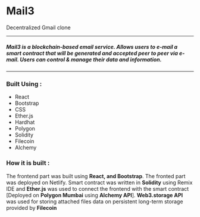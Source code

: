 # Mail3
Decentralized Gmail clone

<hr/>
 <h5> Mail3 is a blockchain-based email service. Allows users to e-mail a smart contract that will be generated and accepted peer to peer via e-mail. Users can control & manage their data and information.</h5>
  
<hr/>

### Built Using :
   
- React
- Bootstrap
- CSS
- Ether.js
- Hardhat
- Polygon
- Solidity
- Filecoin 
- Alchemy

### How it is built :
The frontend part was built using **React, and Bootstrap**. The fronted part was deployed on Netlify. Smart contract was written in **Solidity** using Remix IDE and **Ether.js** was used to connect the frontend with the smart contract [Deployed on **Polygon Mumbai** using **Alchemy API**]. **Web3.storage API** was used for storing attached files data on persistent long-term storage provided by **Filecoin**
